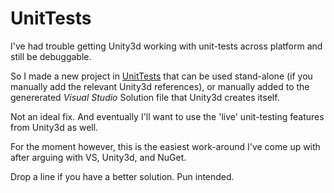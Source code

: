 # UnitTests

I've had trouble getting Unity3d working with unit-tests across platform and still be debuggable.

So I made a new project in [UnitTests](UnitTests.csproj) that can be used stand-alone (if you manually add the relevant Unity3d references), or manually added to the genererated _Visual Studio_ Solution file that Unity3d creates itself.

Not an ideal fix. And eventually I'll want to use the 'live' unit-testing features from Unity3d as well.

For the moment however, this is the easiest work-around I've come up with after arguing with VS, Unity3d, and NuGet.

Drop a line if you have a better solution. Pun intended.

